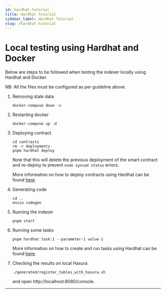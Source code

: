 ```yaml
---
id: hardhat-tutorial
title: Hardhat Tutorial
sidebar_label: Hardhat Tutorial
slug: /hardhat-tutorial
---
```




# Local testing using Hardhat and Docker
Below are steps to be followed when testing the indexer locally using Hardhat and Docker.

NB: All the files must be configured as per guideline above.

1. Removing stale data
   ```
   docker-compose down -v
   ```

2. Restarting docker
   ```
   docker-compose up -d
   ```

3. Deploying contract
   ```
   cd contracts
   rm -r deployments
   pnpm hardhat deploy
   ```
   Note that this will delete the previous deployment of the smart contract and re-deploy to prevent `node synced status` errors.

   More information on how to deploy contracts using Hardhat can be found [here](https://hardhat.org/hardhat-runner/docs/guides/deploying).

4. Generating code
   ```
   cd ..
   envio codegen
   ```

5. Running the indexer
   ```
   pnpm start
   ```

6. Running some tasks
   ```
   pnpm hardhat task:1 --parameter-1 value-1
   ```
   More information on how to create and run tasks using Hardhat can be found [here](https://hardhat.org/hardhat-runner/docs/advanced/create-task).

7. Checking the results on local Hasura
   ```
   ./generated/register_tables_with_hasura.sh
   ```
   and open http://localhost:8080/console.

---